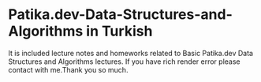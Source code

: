 # Patika.dev-Data-Structures-and-Algorithms in Turkish
It is included lecture notes and homeworks related to Basic Patika.dev Data Structures and Algorithms lectures.
If you have rich render error please contact with me.Thank you so much.
